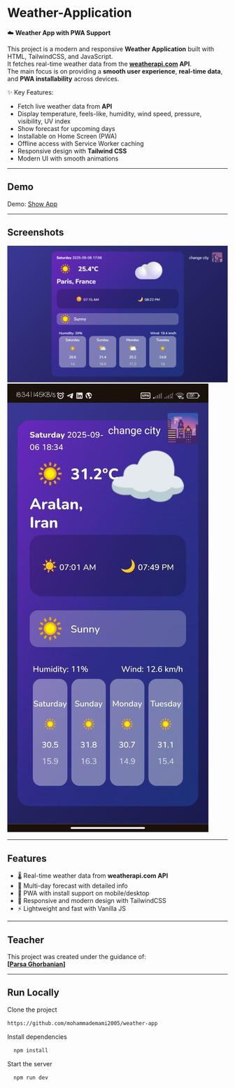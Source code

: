 # Weather-Application  

☁️ **Weather App with PWA Support**  

This project is a modern and responsive **Weather Application** built with HTML, TailwindCSS, and JavaScript.  
It fetches real-time weather data from the **[weatherapi.com](https://weatherapi.com) API**.  
The main focus is on providing a **smooth user experience**, **real-time data**, and **PWA installability** across devices.  

✨ Key Features:
- Fetch live weather data from **API**  
- Display temperature, feels-like, humidity, wind speed, pressure, visibility, UV index  
- Show forecast for upcoming days  
- Installable on Home Screen (PWA)  
- Offline access with Service Worker caching  
- Responsive design with **Tailwind CSS**  
- Modern UI with smooth animations  

---

## Demo  

Demo: [Show App](https://weather-app-kappa-swart-38.vercel.app/)  

---

## Screenshots  

![App Screenshot](public/screen/screen1.png)  
![App Screenshot](public/screen/screen2.png)  

---

## Features  

- 🌡️ Real-time weather data from **weatherapi.com API**  
- 📆 Multi-day forecast with detailed info  
- 📱 PWA with install support on mobile/desktop  
- 🎨 Responsive and modern design with TailwindCSS  
- ⚡ Lightweight and fast with Vanilla JS  

---

## Teacher  

This project was created under the guidance of:  
**[[Parsa Ghorbanian](https://github.com/parsaGhorbanian)]**  

---

## Run Locally

Clone the project

```bash
https://github.com/mohammademami2005/weather-app
```



Install dependencies

```bash
  npm install
```

Start the server

```bash
  npm run dev
```
